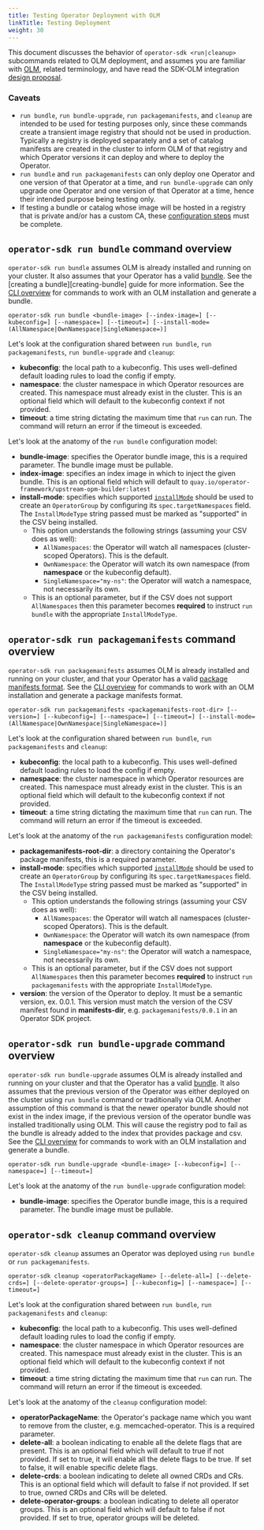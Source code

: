 ```yaml
---
title: Testing Operator Deployment with OLM
linkTitle: Testing Deployment
weight: 30
---
```


This document discusses the behavior of `operator-sdk <run|cleanup>` subcommands related to OLM deployment,
and assumes you are familiar with [OLM][olm], related terminology,
and have read the SDK-OLM integration [design proposal][sdk-olm-design].

### Caveats

- `run bundle`, `run bundle-upgrade`, `run packagemanifests`, and `cleanup` are intended to be used for testing purposes only,
since these commands create a transient image registry that should not be used in production.
Typically a registry is deployed separately and a set of catalog manifests are created in the cluster
to inform OLM of that registry and which Operator versions it can deploy and where to deploy the Operator.
- `run bundle` and `run packagemanifests` can only deploy one Operator and one version of that Operator at a time, 
and `run bundle-upgrade` can only upgrade one Operator and one version of that Operator at a time, 
hence their intended purpose being testing only.
- If testing a bundle or catalog whose image will be hosted in a registry that is private and/or
has a custom CA, these [configuration steps][image-reg-config] must be complete.


## `operator-sdk run bundle` command overview

`operator-sdk run bundle` assumes OLM is already installed and running on your
cluster. It also assumes that your Operator has a valid [bundle][bundle-format].
See the [creating a bundle][creating-bundle] guide for more information. See the
[CLI overview][doc-cli-overview] for commands to work with an OLM installation
and generate a bundle.

```
operator-sdk run bundle <bundle-image> [--index-image=] [--kubeconfig=] [--namespace=] [--timeout=] [--install-mode=(AllNamespace|OwnNamespace|SingleNamespace=)]
```

Let's look at the configuration shared between `run bundle`, `run
packagemanifests`, `run bundle-upgrade` and `cleanup`:

- **kubeconfig**: the local path to a kubeconfig. This uses well-defined default
  loading rules to load the config if empty.
- **namespace**: the cluster namespace in which Operator resources are created.
  This namespace must already exist in the cluster. This is an optional field
  which will default to the kubeconfig context if not provided.
- **timeout**: a time string dictating the maximum time that `run` can run. The
  command will return an error if the timeout is exceeded.

Let's look at the anatomy of the `run bundle` configuration model:

- **bundle-image**: specifies the Operator bundle image, this is a
  required parameter. The bundle image must be pullable.
- **index-image**: specifies an index image in which to inject the given bundle.
  This is an optional field which will default to
  `quay.io/operator-framework/upstream-opm-builder:latest`
- **install-mode**: specifies which supported [`installMode`][csv-install-modes]
  should be used to create an `OperatorGroup` by configuring its
  `spec.targetNamespaces` field. The `InstallModeType` string passed must be
  marked as "supported" in the CSV being installed.
  - This option understands the following strings (assuming your CSV does as
    well):
    - `AllNamespaces`: the Operator will watch all namespaces (cluster-scoped
      Operators). This is the default.
    - `OwnNamespace`: the Operator will watch its own namespace (from
      **namespace** or the kubeconfig default).
    - `SingleNamespace="my-ns"`: the Operator will watch a namespace, not
      necessarily its own.
  - This is an optional parameter, but if the CSV does not support
    `AllNamespaces` then this parameter becomes **required** to instruct
    `run bundle` with the appropriate `InstallModeType`.

## `operator-sdk run packagemanifests` command overview

`operator-sdk run packagemanifests` assumes OLM is already installed and
running on your cluster, and that your Operator has a valid
[package manifests format][package-manifests]. See the
[CLI overview][doc-cli-overview] for commands to work with an OLM installation
and generate a package manifests format.

```
operator-sdk run packagemanifests <packagemanifests-root-dir> [--version=] [--kubeconfig=] [--namespace=] [--timeout=] [--install-mode=(AllNamespace|OwnNamespace|SingleNamespace=)]
```

Let's look at the configuration shared between `run bundle`, `run
packagemanifests` and `cleanup`:

- **kubeconfig**: the local path to a kubeconfig. This uses well-defined default
  loading rules to load the config if empty.
- **namespace**: the cluster namespace in which Operator resources are created.
  This namespace must already exist in the cluster. This is an optional field
  which will default to the kubeconfig context if not provided.
- **timeout**: a time string dictating the maximum time that `run` can run. The
  command will return an error if the timeout is exceeded.

Let's look at the anatomy of the `run packagemanifests` configuration model:

- **packagemanifests-root-dir**: a directory containing the Operator's package
  manifests, this is a required parameter.
- **install-mode**: specifies which supported [`installMode`][csv-install-modes]
  should be used to create an `OperatorGroup` by configuring its
  `spec.targetNamespaces` field. The `InstallModeType` string passed must be
  marked as "supported" in the CSV being installed.
  - This option understands the following strings (assuming your CSV does as
    well):
    - `AllNamespaces`: the Operator will watch all namespaces (cluster-scoped
      Operators). This is the default.
    - `OwnNamespace`: the Operator will watch its own namespace (from
      **namespace** or the kubeconfig default).
    - `SingleNamespace="my-ns"`: the Operator will watch a namespace, not
      necessarily its own.
  - This is an optional parameter, but if the CSV does not support
    `AllNamespaces` then this parameter becomes **required** to instruct
    `run packagemanifests` with the appropriate `InstallModeType`.
- **version**: the version of the Operator to deploy. It must be a semantic
  version, ex. 0.0.1. This version must match the version of the CSV manifest
  found in **manifests-dir**, e.g. `packagemanifests/0.0.1` in an Operator
  SDK project.

## `operator-sdk run bundle-upgrade` command overview

`operator-sdk run bundle-upgrade` assumes OLM is already installed and running on your 
cluster and that the Operator has a valid [bundle][bundle-format]. It also assumes that 
the previous version of the Operator was either deployed on the cluster using `run bundle` 
command or traditionally via OLM. Another assumption of this command is that the newer operator bundle
should not exist in the index image, if the previous version of the operator bundle was installed 
traditionally using OLM. This will cause the registry pod to fail as the bundle is already added to the 
index that provides package and csv. See the [CLI overview][doc-cli-overview] for commands to work with 
an OLM installation and generate a bundle.

```
operator-sdk run bundle-upgrade <bundle-image> [--kubeconfig=] [--namespace=] [--timeout=] 
```
Let's look at the anatomy of the `run bundle-upgrade` configuration model:

- **bundle-image**: specifies the Operator bundle image, this is a
  required parameter. The bundle image must be pullable.

## `operator-sdk cleanup` command overview

`operator-sdk cleanup` assumes an Operator was deployed using `run bundle` or
`run packagemanifests`.

```
operator-sdk cleanup <operatorPackageName> [--delete-all=] [--delete-crds=] [--delete-operator-groups=] [--kubeconfig=] [--namespace=] [--timeout=]
```

Let's look at the configuration shared between `run bundle`, `run
packagemanifests` and `cleanup`:

- **kubeconfig**: the local path to a kubeconfig. This uses well-defined default
  loading rules to load the config if empty.
- **namespace**: the cluster namespace in which Operator resources are created.
  This namespace must already exist in the cluster. This is an optional field
  which will default to the kubeconfig context if not provided.
- **timeout**: a time string dictating the maximum time that `run` can run. The
  command will return an error if the timeout is exceeded.

Let's look at the anatomy of the `cleanup` configuration model:

- **operatorPackageName**: the Operator's package name which you want to remove
  from the cluster, e.g. memcached-operator. This is a required parameter.
- **delete-all**: a boolean indicating to enable all the delete flags that are present. This is an optional
  field which will default to true if not provided. If set to true, it will enable all the delete flags to be true. If set to false, it will enable specific delete flags.
- **delete-crds**: a boolean indicating to delete all owned CRDs and CRs. This is an optional field
  which will default to false if not provided. If set to true, owned CRDs and CRs
  will be deleted.
- **delete-operator-groups**: a boolean indicating to delete all operator groups. This is an optional field
  which will default to false if not provided. If set to true, operator groups will be deleted.


[olm]:https://github.com/operator-framework/operator-lifecycle-manager/
[sdk-olm-design]:https://github.com/operator-framework/operator-sdk/blob/master/proposals/sdk-integration-with-olm.md
[doc-cli-overview]:/docs/olm-integration/cli-overview
[bundle-format]:https://github.com/operator-framework/operator-registry/tree/v1.15.3#manifest-format
[package-manifests]:https://github.com/operator-framework/operator-registry/tree/v1.5.3#manifest-format
[csv-install-modes]:https://github.com/operator-framework/operator-lifecycle-manager/blob/master/doc/design/building-your-csv.md#operator-metadata
[cli-olm-install]:/docs/cli/operator-sdk_olm_install
[cli-olm-status]:/docs/cli/operator-sdk_olm_status
[creating-bundles]:/docs/olm-integration/quickstart-bundle/#creating-a-bundle
[add-sa-secret]:https://kubernetes.io/docs/tasks/configure-pod-container/configure-service-account/#add-imagepullsecrets-to-a-service-account
[image-reg-config]:/docs/olm-integration/cli-overview#private-bundle-and-catalog-image-registries
